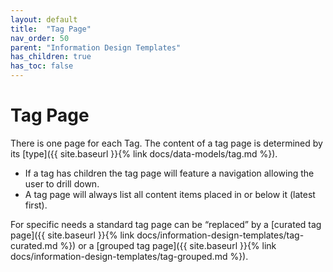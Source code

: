 ```yaml
---
layout: default
title:  "Tag Page"
nav_order: 50
parent: "Information Design Templates"
has_children: true
has_toc: false
---
```


# Tag Page

There is one page for each Tag. The content of a tag page is determined by its [type]({{ site.baseurl }}{% link docs/data-models/tag.md %}).

* If a tag has children the tag page will feature a navigation allowing the user to drill down.
* A tag page will always list all content items placed in or below it (latest first).

For specific needs a standard tag page can be “replaced” by a
[curated tag page]({{ site.baseurl }}{% link docs/information-design-templates/tag-curated.md %}) or a
[grouped tag page]({{ site.baseurl }}{% link docs/information-design-templates/tag-grouped.md %}).

